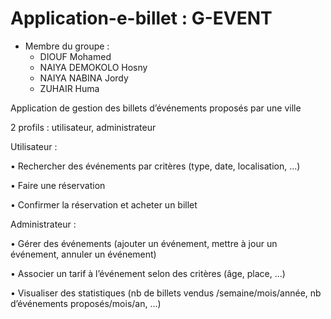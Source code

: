 # Application-e-billet : G-EVENT 


* Membre du groupe :
  * DIOUF Mohamed
  * NAIYA DEMOKOLO Hosny
  * NAIYA NABINA Jordy
  * ZUHAIR Huma

Application de gestion des billets d’événements proposés par une ville

2 profils : utilisateur, administrateur

Utilisateur :

• Rechercher des événements par critères (type, date, localisation,
...)

• Faire une réservation

• Confirmer la réservation et acheter un billet

Administrateur :

• Gérer des événements (ajouter un événement, mettre à jour un
événement, annuler un événement)

• Associer un tarif à l’événement selon des critères (âge, place, ...)

• Visualiser des statistiques (nb de billets vendus
/semaine/mois/année, nb d’événements proposés/mois/an, ...)
